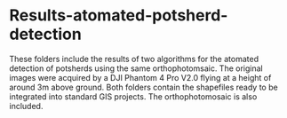 # Results-atomated-potsherd-detection
These folders include the results of two algorithms for the atomated detection of potsherds using the same orthophotomsaic. The original images were acquired by a DJI Phantom 4 Pro V2.0 flying at a height of around 3m above ground.
Both folders contain the shapefiles ready to be integrated into standard GIS projects.
The orthophotomosaic is also included.
